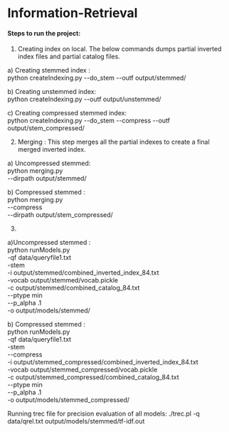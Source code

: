 # Information-Retrieval

#### Steps to run the project:

1. Creating index on local. The below commands dumps partial inverted index files and partial catalog files.

a) Creating stemmed index :   
python createIndexing.py --do_stem --outf output/stemmed/

b) Creating unstemmed index:   
python createIndexing.py --outf output/unstemmed/

c) Creating compressed stemmed index:    
python createIndexing.py --do_stem --compress --outf output/stem_compressed/


2. Merging : This step merges all the partial indexes to create a final merged inverted index.

a) Uncompressed stemmed:   
python merging.py \
--dirpath output/stemmed/ 


b) Compressed stemmed :    
python merging.py \
--compress \
--dirpath output/stem_compressed/

3.        
a)Uncompressed stemmed :     
python runModels.py \
-qf data/queryfile1.txt \
-stem \
-i output/stemmed/combined_inverted_index_84.txt \
-vocab output/stemmed/vocab.pickle \
-c output/stemmed/combined_catalog_84.txt \
--ptype min \
--p_alpha .1 \
-o output/models/stemmed/     

 b) Compressed stemmed :     
python runModels.py \
-qf data/queryfile1.txt \
-stem \
--compress \
-i output/stemmed_compressed/combined_inverted_index_84.txt \
-vocab output/stemmed_compressed/vocab.pickle \
-c output/stemmed_compressed/combined_catalog_84.txt \
--ptype min \
--p_alpha .1 \
-o output/models/stemmed_compressed/ 


Running trec file for precision evaluation of all models:
./trec.pl -q data/qrel.txt output/models/stemmed/tf-idf.out


